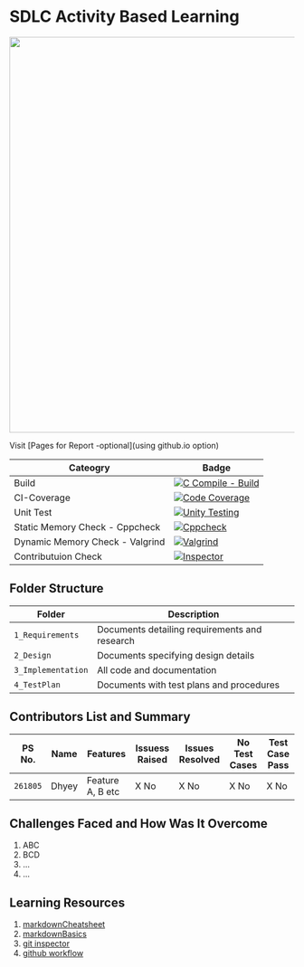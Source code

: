 # SDLC Activity Based Learning

<img src="https://github.com/Dhyey-Hulk/LTTS-MiniProject/blob/master/Images_Videos/26663.jpg" height="700">

Visit [Pages for Report -optional](using github.io option)

| Cateogry | Badge |
|----------|-------|
| Build | [![C Compile - Build](https://github.com/Dhyey-Hulk/LTTS-MiniProject/actions/workflows/build.yml/badge.svg)](https://github.com/Dhyey-Hulk/LTTS-MiniProject/actions/workflows/build.yml) |
| CI-Coverage | [![Code Coverage](https://github.com/Dhyey-Hulk/LTTS-MiniProject/actions/workflows/gcov.yml/badge.svg)](https://github.com/Dhyey-Hulk/LTTS-MiniProject/actions/workflows/gcov.yml) |
| Unit Test | [![Unity Testing](https://github.com/Dhyey-Hulk/LTTS-MiniProject/actions/workflows/unity.yml/badge.svg)](https://github.com/Dhyey-Hulk/LTTS-MiniProject/actions/workflows/unity.yml) |
| Static Memory Check - Cppcheck | [![Cppcheck](https://github.com/Dhyey-Hulk/LTTS-MiniProject/actions/workflows/c-cpp.yml/badge.svg)](https://github.com/Dhyey-Hulk/LTTS-MiniProject/actions/workflows/c-cpp.yml) |
| Dynamic Memory Check - Valgrind | [![Valgrind](https://github.com/Dhyey-Hulk/LTTS-MiniProject/actions/workflows/Valgrind.yml/badge.svg)](https://github.com/Dhyey-Hulk/LTTS-MiniProject/actions/workflows/Valgrind.yml) |
| Contributuion Check | [![Inspector](https://github.com/Dhyey-Hulk/LTTS-MiniProject/actions/workflows/gitinspector.yml/badge.svg)](https://github.com/Dhyey-Hulk/LTTS-MiniProject/actions/workflows/gitinspector.yml) |

## Folder Structure
Folder             | Description
-------------------| -----------------------------------------
`1_Requirements`   | Documents detailing requirements and research
`2_Design`         | Documents specifying design details
`3_Implementation` | All code and documentation
`4_TestPlan`      | Documents with test plans and procedures

## Contributors List and Summary

PS No. |  Name   |    Features    | Issuess Raised |Issues Resolved|No Test Cases|Test Case Pass
-------|---------|----------------|----------------|---------------|-------------|--------------
`261805` | Dhyey  | Feature A, B etc    | X No     | X No   |X No   |X No     

## Challenges Faced and How Was It Overcome

1. ABC
2. BCD
3. ...
4. ...

## Learning Resources
1. [markdownCheatsheet](https://github.com/adam-p/markdown-here/wiki/Markdown-Cheatsheet)
2. [markdownBasics](https://guides.github.com/features/mastering-markdown/)
3. [git inspector](https://github.com/ejwa/gitinspector.git)
4. [github workflow](https://docs.github.com/en/actions/learn-github-action)

